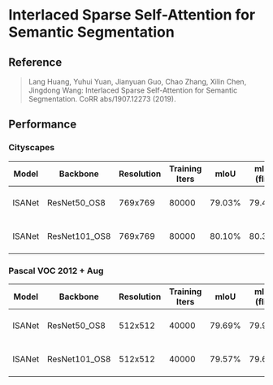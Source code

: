 # Interlaced Sparse Self-Attention for Semantic Segmentation

## Reference

> Lang Huang, Yuhui Yuan, Jianyuan Guo, Chao Zhang, Xilin Chen, Jingdong Wang: Interlaced Sparse Self-Attention for Semantic Segmentation. CoRR abs/1907.12273 (2019).

## Performance

### Cityscapes

| Model | Backbone | Resolution | Training Iters | mIoU | mIoU (flip) | mIoU (ms+flip) | Links |
|-|-|-|-|-|-|-|-|
|ISANet|ResNet50_OS8|769x769|80000|79.03%|79.43%|79.52%|[model](https://bj.bcebos.com/paddleseg/dygraph/cityscapes/isanet_resnet50_os8_cityscapes_769x769_80k/model.pdparams) \| [log](https://bj.bcebos.com/paddleseg/dygraph/cityscapes/isanet_resnet50_os8_cityscapes_769x769_80k/train.log) \| [vdl](https://paddlepaddle.org.cn/paddle/visualdl/service/app?id=ab7cc0627fdbf1e210557c33d94d2e8c)|
|ISANet|ResNet101_OS8|769x769|80000|80.10%|80.30%|80.26%|[model](https://bj.bcebos.com/paddleseg/dygraph/cityscapes/isanet_resnet101_os8_cityscapes_769x769_80k/model.pdparams) \| [log](https://bj.bcebos.com/paddleseg/dygraph/cityscapes/isanet_resnet101_os8_cityscapes_769x769_80k/train.log) \| [vdl](https://paddlepaddle.org.cn/paddle/visualdl/service/app?id=76366b80293c3ac2374d981b4573eb52)|

### Pascal VOC 2012 + Aug

| Model | Backbone | Resolution | Training Iters | mIoU | mIoU (flip) | mIoU (ms+flip) |Links |
|-|-|-|-|-|-|-|-|
|ISANet|ResNet50_OS8|512x512|40000|79.69%|79.93%|80.53%|[model](https://bj.bcebos.com/paddleseg/dygraph/pascal_voc12/isanet_resnet50_os8_voc12aug_512x512_40k/model.pdparams) \| [log](https://bj.bcebos.com/paddleseg/dygraph/pascal_voc12/isanet_resnet50_os8_voc12aug_512x512_40k/train.log) \| [vdl](https://paddlepaddle.org.cn/paddle/visualdl/service/app?id=84af8df983e48f1a0c89154a26f55032)|
|ISANet|ResNet101_OS8|512x512|40000|79.57%|79.69%|80.01%|[model](https://bj.bcebos.com/paddleseg/dygraph/pascal_voc12/isanet_resnet101_os8_voc12aug_512x512_40k/model.pdparams) \| [log](https://bj.bcebos.com/paddleseg/dygraph/pascal_voc12/isanet_resnet101_os8_voc12aug_512x512_40k/train.log) \| [vdl](https://paddlepaddle.org.cn/paddle/visualdl/service/app?id=6874531f0adbfc72f22fb816bb231a46)|
